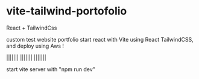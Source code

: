 # vite-tailwind-portofolio
React + TailwindCss
 
 custom test website portfolio start react with Vite using React TailwindCSS, and deploy using Aws !
 
 ||||||| |||||||   |||||||
 
 start vite server with  "npm run dev"
